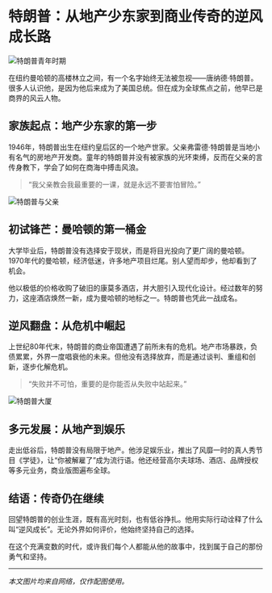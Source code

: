 # 特朗普：从地产少东家到商业传奇的逆风成长路

![特朗普青年时期](https://upload.wikimedia.org/wikipedia/commons/5/56/Donald_Trump_NYWTS_2.jpg)

在纽约曼哈顿的高楼林立之间，有一个名字始终无法被忽视——唐纳德·特朗普。很多人认识他，是因为他后来成为了美国总统。但在成为全球焦点之前，他早已是商界的风云人物。

## 家族起点：地产少东家的第一步

1946年，特朗普出生在纽约皇后区的一个地产世家。父亲弗雷德·特朗普是当地小有名气的房地产开发商。童年的特朗普并没有被家族的光环束缚，反而在父亲的言传身教下，学会了如何在商海中搏击风浪。

> “我父亲教会我最重要的一课，就是永远不要害怕冒险。”

![特朗普与父亲](https://upload.wikimedia.org/wikipedia/commons/0/0c/Donald_Trump_and_his_father_Fred_Trump_at_Coney_Island.jpg)

## 初试锋芒：曼哈顿的第一桶金

大学毕业后，特朗普没有选择安于现状，而是将目光投向了更广阔的曼哈顿。1970年代的曼哈顿，经济低迷，许多地产项目烂尾。别人望而却步，他却看到了机会。

他以极低的价格收购了破旧的康莫多酒店，并大胆引入现代化设计。经过数年的努力，这座酒店焕然一新，成为曼哈顿的地标之一。特朗普也凭此一战成名。

## 逆风翻盘：从危机中崛起

上世纪80年代末，特朗普的商业帝国遭遇了前所未有的危机。地产市场暴跌，负债累累，外界一度唱衰他的未来。但他没有选择放弃，而是通过谈判、重组和创新，逐步化解危机。

> “失败并不可怕，重要的是你能否从失败中站起来。”

![特朗普大厦](https://upload.wikimedia.org/wikipedia/commons/6/6e/Trump_Tower_by_David_Shankbone.jpg)

## 多元发展：从地产到娱乐

走出低谷后，特朗普没有局限于地产。他涉足娱乐业，推出了风靡一时的真人秀节目《学徒》，让“你被解雇了”成为流行语。他还经营高尔夫球场、酒店、品牌授权等多元业务，商业版图遍布全球。

## 结语：传奇仍在继续

回望特朗普的创业生涯，既有高光时刻，也有低谷挣扎。他用实际行动诠释了什么叫“逆风成长”。无论外界如何评价，他始终坚持自己的选择。

在这个充满变数的时代，或许我们每个人都能从他的故事中，找到属于自己的那份勇气和坚持。

---

*本文图片均来自网络，仅作配图使用。*

